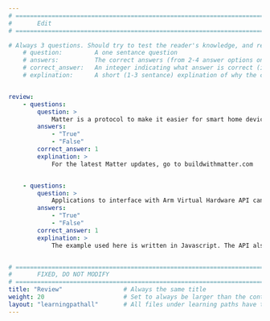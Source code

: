 ```yaml
---
# ================================================================================
#       Edit
# ================================================================================

# Always 3 questions. Should try to test the reader's knowledge, and reinforce the key points you want them to remember.
    # question:         A one sentance question
    # answers:          The correct answers (from 2-4 answer options only). Should be surrounded by quotes.
    # correct_answer:   An integer indicating what answer is correct (index starts from 0)
    # explination:      A short (1-3 sentance) explination of why the correct answer is correct. Can add aditional context if desired


review:
    - questions:
        question: >
            Matter is a protocol to make it easier for smart home devices to connect with each other.
        answers:
            - "True"
            - "False"
        correct_answer: 1                
        explination: >
            For the latest Matter updates, go to buildwithmatter.com


    - questions:
        question: >
            Applications to interface with Arm Virtual Hardware API can be written in Python.
        answers:
            - "True"
            - "False"
        correct_answer: 1                  
        explination: >
            The example used here is written in Javascript. The API also supports C and Python.


# ================================================================================
#       FIXED, DO NOT MODIFY
# ================================================================================
title: "Review"                 # Always the same title
weight: 20                      # Set to always be larger than the content in this path
layout: "learningpathall"       # All files under learning paths have this same wrapper
---
```

